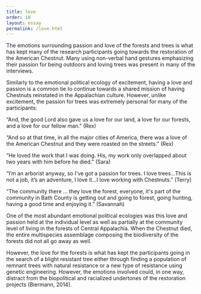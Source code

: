```yaml
---
title: love
order: 10
layout: essay
permalink: /love.html
---
```

<div class="a">
<p>The emotions surrounding passion and love of the forests and trees is what has kept many of the research participants going towards the restoration of the American Chestnut. Many using non-verbal hand gestures emphasizing their passion for being outdoors and loving trees was present in many of the interviews.</p>
<div class="b">
<p>Similarly to the emotional political ecology of excitement, having a love and passion is a common tie to continue towards a shared mission of having Chestnuts reinstated in the Appalachian culture. However, unlike excitement, the passion for trees was extremely personal for many of the participants:</p></div>
<div class="c">
<p>“And, the good Lord also gave us a love for our land, a love for our forests, and a love for our fellow man.” (Rex)</p>

<p>“And so at that time, in all the major cities of America, there was a love of the American Chestnut and they were roasted on the streets.” (Rex)</p>

<p>“He loved the work that I was doing. His, my work only overlapped about two years with him before he died.” (Sara)</p>

<p>“I’m an arborist anyway, so I've got a passion for trees. I love trees…This is not a job, it’s an adventure, I love it…I love working with Chestnuts.” (Terry)</p>

<p>“The community there … they love the forest, everyone, it's part of the community in Bath County is getting out and going to forest, going hunting, having a good time and enjoying it.” (Savannah)</p></div>
<div class="b">
<p>One of the most abundant emotional political ecologies was this love and passion held at the individual level as well as partially at the community level of living in the forests of Central Appalachia. When the Chestnut died, the entire multispecies assemblage composing the biodiversity of the forests did not all go away as well.</p> 
<p>However, the love for the forests is what has kept the participants going in the search of a blight resistant tree either through finding a population of remnant trees with natural resistance or a new type of resistance using genetic engineering. However, the emotions involved could, in one way, distract from the biopolitical and racialized undertones of the restoration projects (Biermann, 2014).</p>
